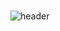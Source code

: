 ###
![header](https://capsule-render.vercel.app/api?type=waving&color=0:FDA5A5,100:4D0080&height=400&text=Welcome!&fontColor=FFDCEF&animation=fadeIn&fontSize=50&fontAlign=85)

<!--

# Profile


# Skills

 ![JS](https://img.shields.io/badge/JavaScript-F7DF1E?style=flat-square&logo=JavaScript&logoColor=white)
 ![Java](https://img.shields.io/badge/Java-007396?style=flat-square&logo=Java&logoColor=white)
 ![HTML5](https://img.shields.io/badge/HTML5-E34F26?style=flat-square&logo=HTML5&logoColor=white)
 ![Oracle](https://img.shields.io/badge/Oracle-F80000?style=flat-square&logo=Oracle&logoColor=white)
 ![CSS3](https://img.shields.io/badge/CSS3-1572B6?style=flat-square&logo=CSS3&logoColor=white)

![Sunjung's GitHub stats](https://github-readme-stats.vercel.app/api?username=Sunjung1031&show_icons=true&theme=material-palenight)


-->

<!--
**Sunjung1031/Sunjung1031** is a ✨ _special_ ✨ repository because its `README.md` (this file) appears on your GitHub profile.

Here are some ideas to get you started:

- 🔭 I’m currently working on ...
- 🌱 I’m currently learning ...
- 👯 I’m looking to collaborate on ...
- 🤔 I’m looking for help with ...
- 💬 Ask me about ...
- 📫 How to reach me: ...
- 😄 Pronouns: ...
- ⚡ Fun fact: ...
-->

